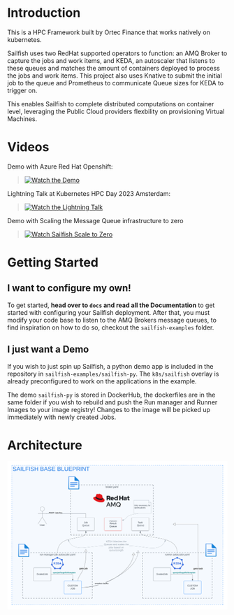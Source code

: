 # Introduction 
This is a HPC Framework built by Ortec Finance that works natively on kubernetes.

Sailfish uses two RedHat supported operators to function: an AMQ Broker to capture the jobs and work items, and KEDA, an autoscaler that listens to these queues and matches the amount of containers deployed to process the jobs and work items. This project also uses Knative to submit the initial job to the queue and Prometheus to communicate Queue sizes for KEDA to trigger on.

This enables Sailfish to complete distributed computations on container level, leveraging the Public Cloud providers flexbility on provisioning Virtual Machines.  

# Videos
Demo with Azure Red Hat Openshift:
>[![Watch the Demo](https://img.youtube.com/vi/MwGDWiQNGPg/default.jpg)](https://youtu.be/MwGDWiQNGPg)

Lightning Talk at Kubernetes HPC Day 2023 Amsterdam:
>[![Watch the Lightning Talk](https://img.youtube.com/vi/Tn-aVLFud8k/default.jpg)](https://youtu.be/Tn-aVLFud8k)

Demo with Scaling the Message Queue infrastructure to zero
>[![Watch Sailfish Scale to Zero](https://img.youtube.com/vi/1Vhityta3vU/default.jpg)](https://www.youtube.com/watch?v=1Vhityta3vU)


# Getting Started
## I want to configure my own!
To get started, **head over to `docs` and read all the Documentation** to get started with configuring your Sailfish deployment.
After that, you must modify your code base to listen to the AMQ Brokers message queues, to find inspiration on how to do so, checkout the `sailfish-examples` folder.

## I just want a Demo
If you wish to just spin up Sailfish, a python demo app is included in the repository in `sailfish-examples/sailfish-py`. The `k8s/sailfish` overlay is already preconfigured to work on the applications in the example.

The demo `sailfish-py` is stored in DockerHub, the dockerfiles are in the same folder if you wish to rebuild and push the Run manager and Runner Images to your image registry! Changes to the image will be picked up immediately with newly created Jobs.

# Architecture
![A high level overview of the flow of Sailfish](Sailfish-Architecture-and-flow.png)
